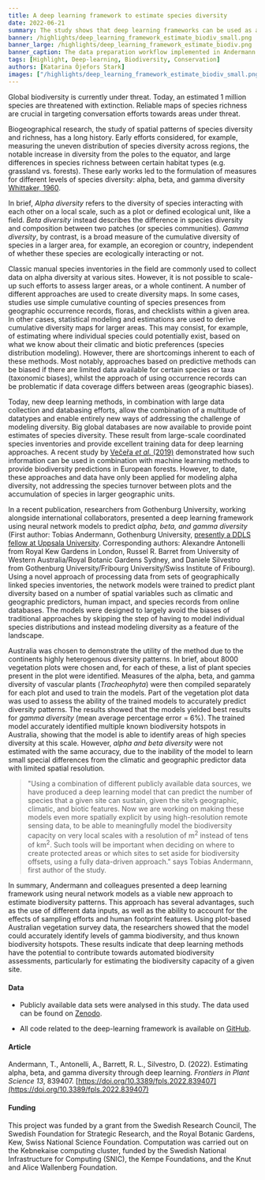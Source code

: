 ```yaml
---
title: A deep learning framework to estimate species diversity
date: 2022-06-21
summary: The study shows that deep learning frameworks can be used as a viable approach to estimate patterns of biodiversity over a large area. Publicly available data sources were used in the study, all code related to the deep learning framework is openly shared.
banner: /highlights/deep_learning_framework_estimate_biodiv_small.png
banner_large: /highlights/deep_learning_framework_estimate_biodiv.png
banner_caption: The data preparation workflow implemented in Andermann *et al.* 2022 (Fig. 2 in original article).
tags: [Highlight, Deep-learning, Biodiversity, Conservation]
authors: [Katarina Öjefors Stark]
images: ["/highlights/deep_learning_framework_estimate_biodiv_small.png"]
---
```


Global biodiversity is currently under threat. Today, an estimated 1 million species are threatened with extinction. Reliable maps of species richness are crucial in targeting conversation efforts towards areas under threat.

Biogeographical research, the study of spatial patterns of species diversity and richness, has a long history. Early efforts considered, for example, measuring the uneven distribution of species diversity across regions, the notable increase in diversity from the poles to the equator, and large differences in species richness between certain habitat types (e.g. grassland vs. forests). These early works led to the formulation of measures for different levels of species diversity: alpha, beta, and gamma diversity [Whittaker, 1960](https://doi.org/10.2307/1943563).

In brief, *Alpha diversity* refers to the diversity of species interacting with each other on a local scale, such as a plot or defined ecological unit, like a field. *Beta diversity* instead describes the difference in species diversity and composition between two patches (or species communities). *Gamma diversity*, by contrast, is a broad measure of the cumulative diversity of species in a larger area, for example, an ecoregion or country, independent of whether these species are ecologically interacting or not.

Classic manual species inventories in the field are commonly used to collect data on alpha diversity at various sites. However, it is not possible to scale-up such efforts to assess larger areas, or a whole continent. A number of different approaches are used to create diversity maps. In some cases, studies use simple cumulative counting of species presences from geographic occurrence records, floras, and checklists within a given area. In other cases, statistical modeling and estimations are used to derive cumulative diversity maps for larger areas. This may consist, for example, of estimating where individual species could potentially exist, based on what we know about their climatic and biotic preferences (species distribution modeling). However, there are shortcomings inherent to each of these methods. Most notably, approaches based on predictive methods can be biased if there are limited data available for certain species or taxa (taxonomic biases), whilst the approach of using occurrence records can be problematic if data coverage differs between areas (geographic biases).

Today, new deep learning methods, in combination with large data collection and databasing efforts, allow the combination of a multitude of datatypes and enable entirely new ways of addressing the challenge of modeling diversity. Big global databases are now available to provide point estimates of species diversity. These result from large-scale coordinated species inventories and provide excellent training data for deep learning approaches. A recent study by [Večeřa *et al.* (2019)](https://doi.org/10.1111/jbi.13624) demonstrated how such information can be used in combination with machine learning methods to provide biodiversity predictions in European forests. However, to date, these approaches and data have only been applied for modeling alpha diversity, not addressing the species turnover between plots and the accumulation of species in larger geographic units.

In a recent publication, researchers from Gothenburg University, working alongside international collaborators, presented a deep learning framework using neural network models to predict *alpha, beta, and gamma diversity* (First author: Tobias Andermann, Gothenburg University, [presently a DDLS fellow at Uppsala University](https://www.scilifelab.se/news/new-ddls-fellow-tobias-andermann). Corresponding authors: Alexandre Antonelli from Royal Kew Gardens in London, Russel R. Barret from University of Western Australia/Royal Botanic Gardens Sydney, and Daniele Silvestro from Gothenburg University/Fribourg University/Swiss Institute of Fribourg). Using a novel approach of processing data from sets of geographically linked species inventories, the network models were trained to predict plant diversity based on a number of spatial variables such as climatic and geographic predictors, human impact, and species records from online databases. The models were designed to largely avoid the biases of traditional approaches by skipping the step of having to model individual species distributions and instead modeling diversity as a feature of the landscape.

Australia was chosen to demonstrate the utility of the method due to the continents highly heterogenous diversity patterns. In brief, about 8000 vegetation plots were chosen and, for each of these, a list of plant species present in the plot were identified. Measures of the alpha, beta, and gamma diversity of vascular plants (*Tracheophyta*) were then compiled separately for each plot and used to train the models. Part of the vegetation plot data was used to assess the ability of the trained models to accurately predict diversity patterns. The results showed that the models yielded best results for *gamma diversity* (mean average percentage error = 6%). The trained model accurately identified multiple known biodiversity hotspots in Australia, showing that the model is able to identify areas of high species diversity at this scale. However, *alpha and beta diversity* were not estimated with the same accuracy, due to the inability of the model to learn small special differences from the climatic and geographic predictor data with limited spatial resolution.

> "Using a combination of different publicly available data sources, we have produced a deep learning model that can predict the number of species that a given site can sustain, given the site’s geographic, climatic, and biotic features. Now we are working on making these models even more spatially explicit by using high-resolution remote sensing data, to be able to meaningfully model the biodiversity capacity on very local scales with a resolution of m<sup>2</sup> instead of tens of km<sup>2</sup>. Such tools will be important when deciding on where to create protected areas or which sites to set aside for biodiversity offsets, using a fully data-driven approach." says Tobias Andermann, first author of the study.

In summary, Andermann and colleagues presented a deep learning framework using neural network models as a viable new approach to estimate biodiversity patterns. This approach has several advantages, such as the use of different data inputs, as well as the ability to account for the effects of sampling efforts and human footprint features. Using plot-based Australian vegetation survey data, the researchers showed that the model could accurately identify levels of gamma biodiversity, and thus known biodiversity hotspots. These results indicate that deep learning methods have the potential to contribute towards automated biodiversity assessments, particularly for estimating the biodiversity capacity of a given site.

#### Data

* Publicly available data sets were analysed in this study. The data used can be found on [Zenodo](https://doi.org/10.5281/zenodo.6394915).

* All code related to the deep-learning framework is available on [GitHub](https://github.com/tobiashofmann88/NN_diversity_prediction/tree/v1.0.0).

#### Article

Andermann, T., Antonelli, A., Barrett, R. L., Silvestro, D. (2022). Estimating alpha, beta, and gamma diversity through deep learning. *Frontiers in Plant Science 13*, 839407. [https://doi.org/10.3389/fpls.2022.839407](https://doi.org/10.3389/fpls.2022.839407)

#### Funding

This project was funded by a grant from the Swedish Research Council, The Swedish Foundation for Strategic Research, and the Royal Botanic Gardens, Kew, Swiss National Science Foundation. Computation was carried out on the Kebnekaise computing cluster, funded by the Swedish National Infrastructure for Computing (SNIC), the Kempe Foundations, and the Knut and Alice Wallenberg Foundation.
